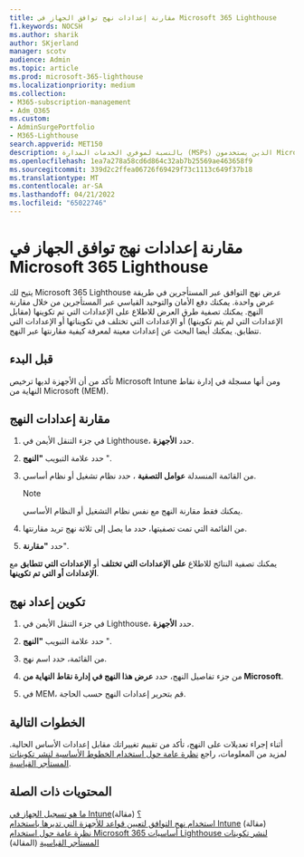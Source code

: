 ```yaml
---
title: مقارنة إعدادات نهج توافق الجهاز في Microsoft 365 Lighthouse
f1.keywords: NOCSH
ms.author: sharik
author: SKjerland
manager: scotv
audience: Admin
ms.topic: article
ms.prod: microsoft-365-lighthouse
ms.localizationpriority: medium
ms.collection:
- M365-subscription-management
- Adm_O365
ms.custom:
- AdminSurgePortfolio
- M365-Lighthouse
search.appverid: MET150
description: بالنسبة لموفري الخدمات المدارة (MSPs) الذين يستخدمون Microsoft 365 Lighthouse، تعرف على كيفية مقارنة إعدادات نهج توافق الجهاز.
ms.openlocfilehash: 1ea7a278a58cd6d864c32ab7b25569ae463658f9
ms.sourcegitcommit: 339d2c2ffea06726f69429f73c1113c649f37b18
ms.translationtype: MT
ms.contentlocale: ar-SA
ms.lasthandoff: 04/21/2022
ms.locfileid: "65022746"
---
```

# <a name="compare-device-compliance-policy-settings-in-microsoft-365-lighthouse"></a>مقارنة إعدادات نهج توافق الجهاز في Microsoft 365 Lighthouse

يتيح لك Microsoft 365 Lighthouse عرض نهج التوافق عبر المستأجرين في طريقة عرض واحدة. يمكنك دفع الأمان والتوحيد القياسي عبر المستأجرين من خلال مقارنة النهج. يمكنك تصفية طرق العرض للاطلاع على الإعدادات التي تم تكوينها (مقابل الإعدادات التي لم يتم تكوينها) أو الإعدادات التي تختلف في تكويناتها أو الإعدادات التي تتطابق. يمكنك أيضا البحث عن إعدادات معينة لمعرفة كيفية مقارنتها عبر النهج.

## <a name="before-you-begin"></a>قبل البدء

تأكد من أن الأجهزة لديها ترخيص Microsoft Intune ومن أنها مسجلة في إدارة نقاط النهاية من Microsoft (MEM).

## <a name="compare-policy-settings"></a>مقارنة إعدادات النهج

1. في جزء التنقل الأيمن في Lighthouse، حدد **الأجهزة**.

2. حدد علامة التبويب **"النهج** ".

3. من القائمة المنسدلة **عوامل التصفية** ، حدد نظام تشغيل أو نظام أساسي.

   > [!NOTE]
   > يمكنك فقط مقارنة النهج مع نفس نظام التشغيل أو النظام الأساسي.

4. من القائمة التي تمت تصفيتها، حدد ما يصل إلى ثلاثة نهج تريد مقارنتها.

5. حدد **"مقارنة**".

يمكنك تصفية النتائج للاطلاع **على الإعدادات التي تختلف** أو **الإعدادات التي تتطابق** مع **الإعدادات أو التي تم تكوينها**.

## <a name="configure-a-policy-setting"></a>تكوين إعداد نهج

1. في جزء التنقل الأيمن في Lighthouse، حدد **الأجهزة**.

2. حدد علامة التبويب **"النهج** ".

3. من القائمة، حدد اسم نهج.

4. من جزء تفاصيل النهج، حدد **عرض هذا النهج في إدارة نقاط النهاية من Microsoft**.

5. في MEM، قم بتحرير إعدادات النهج حسب الحاجة.

## <a name="next-steps"></a>الخطوات التالية

أثناء إجراء تعديلات على النهج، تأكد من تقييم تغييراتك مقابل إعدادات الأساس الحالية. لمزيد من المعلومات، راجع [نظرة عامة حول استخدام الخطوط الأساسية لنشر تكوينات المستأجر القياسية](m365-lighthouse-deploy-standard-tenant-configurations-overview.md).

## <a name="related-content"></a>المحتويات ذات الصلة

[ما هو تسجيل الجهاز في Intune؟](/mem/intune/enrollment/device-enrollment) (مقالة)  
[استخدام نهج التوافق لتعيين قواعد للأجهزة التي تديرها باستخدام Intune](/mem/intune/protect/device-compliance-get-started) (مقالة)  
[نظرة عامة حول استخدام Microsoft 365 أساسيات Lighthouse لنشر تكوينات المستأجر القياسية](m365-lighthouse-deploy-standard-tenant-configurations-overview.md) (المقالة)
